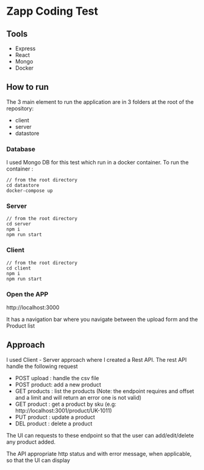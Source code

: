 # Zapp Coding Test

## Tools

 - Express
 - React
 - Mongo
 - Docker

## How to run

The 3 main element to run the application are in 3 folders at the root of the repository:
 - client
 - server
 - datastore

### Database
I used Mongo DB for this test which run in a docker container. To run the container :
 ```
 // from the root directory
 cd datastore
 docker-compose up
 ```

 ### Server
  ```
 // from the root directory
 cd server
 npm i
 npm run start
 ```

 ### Client
  ```
 // from the root directory
 cd client
 npm i
 npm run start
 ```

### Open the APP

http://localhost:3000

It has a navigation bar where you navigate between the upload form and the Product list

## Approach

I used Client - Server approach where I created a Rest API. The rest API handle the following request

 - POST upload : handle the csv file
 - POST product: add a new product
 - GET products : list the products (Note: the endpoint requires and offset and a limit and will return an error one is not valid)
 - GET product : get a product by sku (e.g: http://localhost:3001/product/UK-1011)
 - PUT product : update a product
 - DEL product : delete a product

 The UI can requests to these endpoint so that the user can add/edit/delete any product added.

 The API appropriate http status and with error message, when applicable, so that the UI can display
